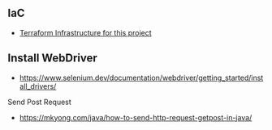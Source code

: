 
## IaC
 - [Terraform Infrastructure for this project](https://github.com/cdeucher/terraform-python-lambdas-api-gateway)

## Install WebDriver
 - https://www.selenium.dev/documentation/webdriver/getting_started/install_drivers/

Send Post Request
 - https://mkyong.com/java/how-to-send-http-request-getpost-in-java/

